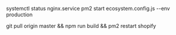 systemctl status nginx.service
pm2 start ecosystem.config.js --env production

git pull origin master && npm run build && pm2 restart shopify